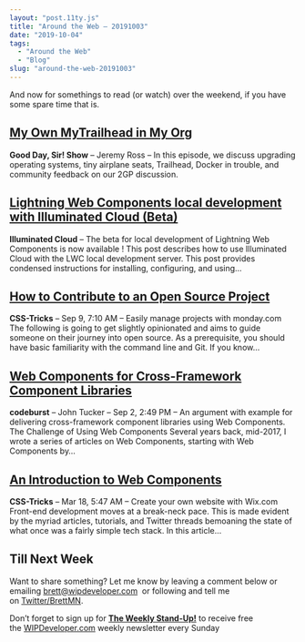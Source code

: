 ```yaml
---
layout: "post.11ty.js"
title: "Around the Web – 20191003"
date: "2019-10-04"
tags: 
  - "Around the Web"
  - "Blog"
slug: "around-the-web-20191003"
---
```


And now for somethings to read (or watch) over the weekend, if you have some spare time that is.

## [My Own MyTrailhead in My Org](https://www.gooddaysirpodcast.com/231)

**Good Day, Sir! Show** – Jeremy Ross – In this episode, we discuss upgrading operating systems, tiny airplane seats, Trailhead, Docker in trouble, and community feedback on our 2GP discussion.

## [Lightning Web Components local development with Illuminated Cloud (Beta)](http://www.illuminatedcloud.com/announcements/lightningwebcomponentslocaldevelopmentwithilluminatedcloudbeta)

**Illuminated Cloud** – The beta for local development of Lightning Web Components is now available ! This post describes how to use Illuminated Cloud with the LWC local development server. This post provides condensed instructions for installing, configuring, and using…

## [How to Contribute to an Open Source Project](https://css-tricks.com/how-to-contribute-to-an-open-source-project/)

**CSS-Tricks** – Sep 9, 7:10 AM – Easily manage projects with monday.com The following is going to get slightly opinionated and aims to guide someone on their journey into open source. As a prerequisite, you should have basic familiarity with the command line and Git. If you know…

## [Web Components for Cross-Framework Component Libraries](https://codeburst.io/web-components-for-cross-framework-component-libraries-2647741f9470)

**codeburst** – John Tucker – Sep 2, 2:49 PM – An argument with example for delivering cross-framework component libraries using Web Components. The Challenge of Using Web Components Several years back, mid-2017, I wrote a series of articles on Web Components, starting with Web Components by…

## [An Introduction to Web Components](https://css-tricks.com/an-introduction-to-web-components/)

**CSS-Tricks** – Mar 18, 5:47 AM – Create your own website with Wix.com Front-end development moves at a break-neck pace. This is made evident by the myriad articles, tutorials, and Twitter threads bemoaning the state of what once was a fairly simple tech stack. In this article…

## Till Next Week

Want to share something? Let me know by leaving a comment below or emailing [brett@wipdeveloper.com](mailto:brett@wipdeveloper.com)  or following and tell me on [Twitter/BrettMN](https://twitter.com/BrettMN).

Don’t forget to sign up for **[The Weekly Stand-Up!](https://wipdeveloper.wpcomstaging.com/newsletter/)** to receive free the [WIPDeveloper.com](https://wipdeveloper.wpcomstaging.com/) weekly newsletter every Sunday
